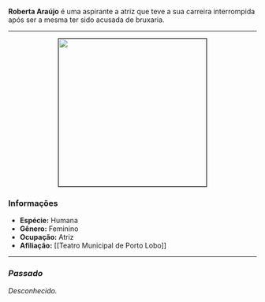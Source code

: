 **Roberta Araújo** é uma aspirante a atriz que teve a sua carreira interrompida após ser a mesma ter sido acusada de bruxaria.

---

<div style="text-align: center;">
<img src="https://i.imgur.com/neH045x.png" width="300" style="border: 1px solid black;">
</div>

### Informações

- **Espécie:** Humana
- **Gênero:** Feminino
- **Ocupação:** Atriz
- **Afiliação:** [[Teatro Municipal de Porto Lobo]]

---

### *Passado*

*Desconhecido.*